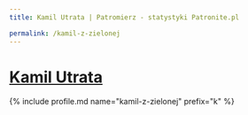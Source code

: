 ```yaml
---
title: Kamil Utrata | Patromierz - statystyki Patronite.pl

permalink: /kamil-z-zielonej
---
```


# [Kamil Utrata](https://patronite.pl/kamil-z-zielonej)

{% include profile.md name="kamil-z-zielonej" prefix="k" %}
